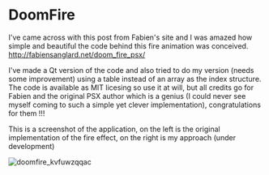 # DoomFire

I've came across with this post from Fabien's site and I was amazed how simple and beautiful the code behind this fire animation was conceived.
http://fabiensanglard.net/doom_fire_psx/

I've made a Qt version of the code and also tried to do my version (needs some improvement) using a table instead of an array as the index structure. The code is available as MIT licesing so use it at will, but all credits go for Fabien and the original PSX author which is a genius (I could never see myself coming to such a simple yet clever implementation), congratulations for them !!!


This is a screenshot of the application, on the left is the original implementation of the fire effect, on the right is my approach (under development)



![doomfire_kvfuwzqqac](https://user-images.githubusercontent.com/2021800/52157218-9175f780-2674-11e9-8627-aed2bb7b1dc1.png)
